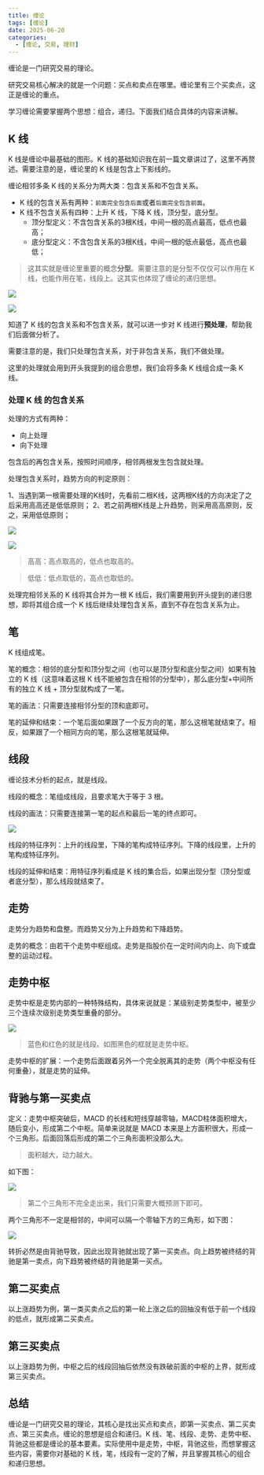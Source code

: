```yaml
---
title: 缠论
tags: [缠论]
date: 2025-06-20
categories:
  - [缠论, 交易, 理财]
---
```


缠论是一门研究交易的理论。

研究交易核心解决的就是一个问题：买点和卖点在哪里。缠论里有三个买卖点，这正是缠论的重点。

学习缠论需要掌握两个思想：组合，递归。下面我们结合具体的内容来讲解。

<!-- more -->

## K 线

K 线是缠论中最基础的图形。K 线的基础知识我在前一篇文章讲过了，这里不再赘述。需要注意的是，缠论里的 K 线是包含上下影线的。

缠论相邻多条 K 线的关系分为两大类：包含关系和不包含关系。

- K 线的包含关系有两种：`前面完全包含后面`或者`后面完全包含前面`。
- K 线不包含关系有四种：上升 K 线，下降 K 线，顶分型，底分型。
    - 顶分型定义：不含包含关系的3根K线，中间一根的高点最高，低点也最高；
    - 底分型定义：不含包含关系的3根K线，中间一根的低点最低，高点也最低；

> 这其实就是缠论里重要的概念**分型**。需要注意的是分型不仅仅可以作用在 K 线，也能作用在笔，线段上。这其实也体现了缠论的递归思想。

![](https://p.ipic.vip/4bj09b.png)

![](https://p.ipic.vip/sbv9ro.png)


知道了 K 线的包含关系和不包含关系，就可以进一步对 K 线进行**预处理**，帮助我们后面做分析了。

需要注意的是，我们只处理包含关系，对于非包含关系，我们不做处理。

这里的处理就会用到开头我提到的组合思想，我们会将多条 K 线组合成一条 K 线。

### 处理 K 线 的包含关系

处理的方式有两种：

- 向上处理
- 向下处理

包含后的再包含关系，按照时间顺序，相邻两根发生包含就处理。

处理包含关系时，趋势方向的判定原则：

1、当遇到第一根需要处理的K线时，先看前二根K线，这两根K线的方向决定了之后采用高高还是低低原则；
2、若之前两根K线是上升趋势，则采用高高原则，反之，采用低低原则；

![](https://p.ipic.vip/z29fpo.png)

![](https://p.ipic.vip/c4whab.png)

> 高高：高点取高的，低点也取高的。

> 低低：低点取低的，高点也取低的。

处理完相邻关系的 K 线将其合并为一根 K 线后，我们需要用到开头提到的递归思想，即将其组合成一个 K 线后继续处理包含关系，直到不存在包含关系为止。

## 笔

K 线组成笔。

笔的概念：相邻的底分型和顶分型之间（也可以是顶分型和底分型之间）如果有独立的 K 线（这意味着这根 K 线不能被包含在相邻的分型中），那么底分型+中间所有的独立 K 线 + 顶分型就构成了一笔。

笔的画法：只需要连接相邻分型的顶和底即可。

笔的延伸和结束：一个笔后面如果跟了一个反方向的笔，那么这根笔就结束了。相反，如果跟了一个相同方向的笔，那么这根笔就延伸。

## 线段

缠论技术分析的起点，就是线段。

线段的概念：笔组成线段，且要求笔大于等于 3 根。

线段的画法：只需要连接第一笔的起点和最后一笔的终点即可。

![](https://p.ipic.vip/ef6z61.png)

线段的特征序列：上升的线段里，下降的笔构成特征序列。下降的线段里，上升的笔构成特征序列。

线段的延伸和结束：用特征序列看成是 K 线的集合后，如果出现分型（顶分型或者底分型），那么线段就结束了。


## 走势

走势分为趋势和盘整。而趋势又分为上升趋势和下降趋势。

走势的概念：由若干个走势中枢组成。走势是指股价在一定时间内向上、向下或盘整的运动过程。


## 走势中枢

走势中枢是走势内部的一种特殊结构，具体来说就是：某级别走势类型中，被至少三个连续次级别走势类型重叠的部分。

![](https://p.ipic.vip/uwa7n6.png)

> 蓝色和红色的就是线段。如图黑色的框就是走势中枢。

走势中枢的扩展：一个走势后面跟着另外一个完全脱离其的走势（两个中枢没有任何重叠），就是走势的延伸。

## 背驰与第一买卖点

定义：走势中枢突破后，MACD 的长线和短线穿越零轴，MACD柱体面积增大，随后变小，形成第二个中枢。简单来说就是 MACD 本来是上方面积很大，形成一个三角形。后面回落后形成的第二个三角形面积没那么大。

> 面积越大，动力越大。

如下图：

![](https://p.ipic.vip/0rxiz5.png)

> 第二个三角形不完全走出来，我们只需要大概预测下即可。

两个三角形不一定是相邻的，中间可以隔一个零轴下方的三角形，如下图：

![](https://p.ipic.vip/nd3t8a.png)

转折必然是由背驰导致，因此出现背驰就出现了第一买卖点。向上趋势被终结的背驰是第一卖点，向下趋势被终结的背驰是第一买点。

## 第二买卖点

以上涨趋势为例，第一类买卖点之后的第一轮上涨之后的回抽没有低于前一个线段的低点，就形成第二买卖点。

## 第三买卖点

以上涨趋势为例，中枢之后的线段回抽后依然没有跌破前面的中枢的上界，就形成第三买卖点。

## 总结

缠论是一门研究交易的理论，其核心是找出买点和卖点，即第一买卖点、第二买卖点、第三买卖点。缠论的思想是组合和递归。K 线、笔、线段、走势、走势中枢、背驰这些都是缠论的基本要素。实际使用中是走势，中枢，背驰这些，而想掌握这些内容，需要你对基础的 K 线，笔，线段有一定的了解，并且掌握其核心的组合和递归思想。